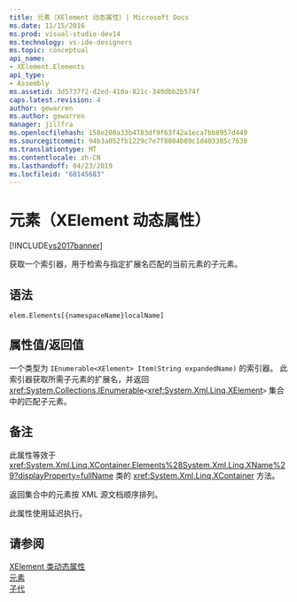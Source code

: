 ```yaml
---
title: 元素（XElement 动态属性）| Microsoft Docs
ms.date: 11/15/2016
ms.prod: visual-studio-dev14
ms.technology: vs-ide-designers
ms.topic: conceptual
api_name:
- XElement.Elements
api_type:
- Assembly
ms.assetid: 3d5737f2-d2ed-410a-821c-349dbb2b574f
caps.latest.revision: 4
author: gewarren
ms.author: gewarren
manager: jillfra
ms.openlocfilehash: 158e200a33b4783df9f63f42a1eca7bb8957d449
ms.sourcegitcommit: 94b3a052fb1229c7e7f8804b09c1d403385c7630
ms.translationtype: MT
ms.contentlocale: zh-CN
ms.lasthandoff: 04/23/2019
ms.locfileid: "68145683"
---
```

# <a name="elements-xelement-dynamic-property"></a>元素（XElement 动态属性）
[!INCLUDE[vs2017banner](../includes/vs2017banner.md)]

获取一个索引器，用于检索与指定扩展名匹配的当前元素的子元素。  
  
## <a name="syntax"></a>语法  
  
```  
elem.Elements[{namespaceName}localName]   
```  
  
## <a name="property-valuereturn-value"></a>属性值/返回值  
 一个类型为 `IEnumerable<XElement> Item(String expandedName)` 的索引器。 此索引器获取所需子元素的扩展名，并返回 <xref:System.Collections.IEnumerable>`<`<xref:System.Xml.Linq.XElement>`>` 集合中的匹配子元素。  
  
## <a name="remarks"></a>备注  
 此属性等效于 <xref:System.Xml.Linq.XContainer.Elements%28System.Xml.Linq.XName%29?displayProperty=fullName> 类的 <xref:System.Xml.Linq.XContainer> 方法。  
  
 返回集合中的元素按 XML 源文档顺序排列。  
  
 此属性使用延迟执行。  
  
## <a name="see-also"></a>请参阅  
 [XElement 类动态属性](../designers/xelement-class-dynamic-properties.md)   
 [元素](../designers/element-xelement-dynamic-property.md)   
 [子代](../designers/descendants-xelement-dynamic-property.md)
